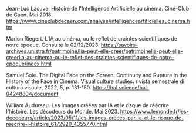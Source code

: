 

Jean-Luc Lacuve. Histoire de l'Intelligence Artificielle au cinéma. Ciné-Club de Caen. Mai 2018.  https://www.cineclubdecaen.com/analyse/intelligenceartificielleaucinema.htm 

Marion Riegert. L'IA au cinéma, ou le reflet de craintes scientifiques de notre époque. Consulté le 02/12/2023. https://savoirs-archives.unistra.fr/patrimoine/lia-peut-elle-creer/patrimoinelia-peut-elle-creerlia-au-cinema-ou-le-reflet-des-craintes-scientifiques-de-notre-epoque/index.html 

Samuel Solé. The Digital Face on the Screen: Continuity and Rupture in the History of the Face
in Cinema. Visual culture studies: rivista semestrale di cultura visuale, 2022, 5, p. 131-150. https://hal.science/hal-04248804/document 

William Audureau. Les images créées par IA et le risque de réécrire l'histoire. Les décodeurs du Monde. Mai 2023. https://www.lemonde.fr/les-decodeurs/article/2023/05/11/les-images-creees-par-ia-et-le-risque-de-reecrire-l-histoire_6172920_4355770.html 


